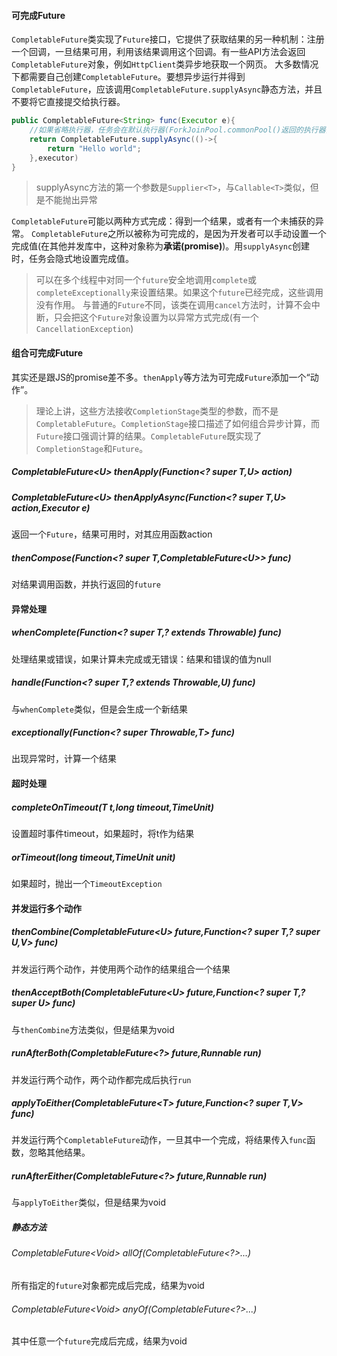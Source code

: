 #### 可完成Future
`CompletableFuture`类实现了`Future`接口，它提供了获取结果的另一种机制：注册一个回调，一旦结果可用，利用该结果调用这个回调。有一些API方法会返回`CompletableFuture`对象，例如`HttpClient`类异步地获取一个网页。
大多数情况下都需要自己创建`CompletableFuture`。要想异步运行并得到`CompletableFuture`，应该调用`CompletableFuture.supplyAsync`静态方法，并且不要将它直接提交给执行器。
```java
public CompletableFuture<String> func(Executor e){
	//如果省略执行器，任务会在默认执行器(ForkJoinPool.commonPool()返回的执行器)上运行
	return CompletableFuture.supplyAsync(()->{
		return "Hello world";
	},executor)
}
```
>supplyAsync方法的第一个参数是`Supplier<T>`，与`Callable<T>`类似，但是不能抛出异常

`CompletableFuture`可能以两种方式完成：得到一个结果，或者有一个未捕获的异常。
`CompletableFuture`之所以被称为可完成的，是因为开发者可以手动设置一个完成值(在其他并发库中，这种对象称为**承诺(promise)**)。用`supplyAsync`创建时，任务会隐式地设置完成值。
>可以在多个线程中对同一个`future`安全地调用`complete`或`completeExceptionally`来设置结果。如果这个`future`已经完成，这些调用没有作用。
>与普通的`Future`不同，该类在调用`cancel`方法时，计算不会中断，只会把这个`Future`对象设置为以异常方式完成(有一个`CancellationException`)

#### 组合可完成Future
其实还是跟JS的promise差不多。`thenApply`等方法为可完成`Future`添加一个“动作”。
>理论上讲，这些方法接收`CompletionStage`类型的参数，而不是`CompletableFuture`。`CompletionStage`接口描述了如何组合异步计算，而`Future`接口强调计算的结果。`CompletableFuture`既实现了`CompletionStage`和`Future`。
##### CompletableFuture\<U> thenApply(Function\<? super T,U> action)
##### CompletableFuture\<U> thenApplyAsync(Function\<? super T,U> action,Executor e)
返回一个`Future`，结果可用时，对其应用函数action
##### thenCompose(Function\<? super T,CompletableFuture\<U>> func)
对结果调用函数，并执行返回的`future`
#### 异常处理
##### whenComplete(Function\<? super T,? extends Throwable) func)
处理结果或错误，如果计算未完成或无错误：结果和错误的值为null
##### handle(Function\<? super T,? extends Throwable,U) func)
与`whenComplete`类似，但是会生成一个新结果
##### exceptionally(Function\<? super Throwable,T> func)
出现异常时，计算一个结果
#### 超时处理
##### completeOnTimeout(T t,long timeout,TimeUnit)
设置超时事件timeout，如果超时，将t作为结果
##### orTimeout(long timeout,TimeUnit unit)
如果超时，抛出一个`TimeoutException`
#### 并发运行多个动作
##### thenCombine(CompletableFuture\<U> future,Function\<? super T,? super U,V> func)
并发运行两个动作，并使用两个动作的结果组合一个结果
##### thenAcceptBoth(CompletableFuture\<U> future,Function\<? super T,? super U> func)
与`thenCombine`方法类似，但是结果为void
##### runAfterBoth(CompletableFuture\<?> future,Runnable run)
并发运行两个动作，两个动作都完成后执行`run`
##### applyToEither(CompletableFuture\<T> future,Function\<? super T,V> func)
并发运行两个`CompletableFuture`动作，一旦其中一个完成，将结果传入`func`函数，忽略其他结果。
##### runAfterEither(CompletableFuture\<?> future,Runnable run)
与`applyToEither`类似，但是结果为void
##### 静态方法
###### CompletableFuture\<Void> allOf(CompletableFuture\<?>...)
所有指定的`future`对象都完成后完成，结果为void
###### CompletableFuture\<Void> anyOf(CompletableFuture\<?>...)
其中任意一个`future`完成后完成，结果为void
